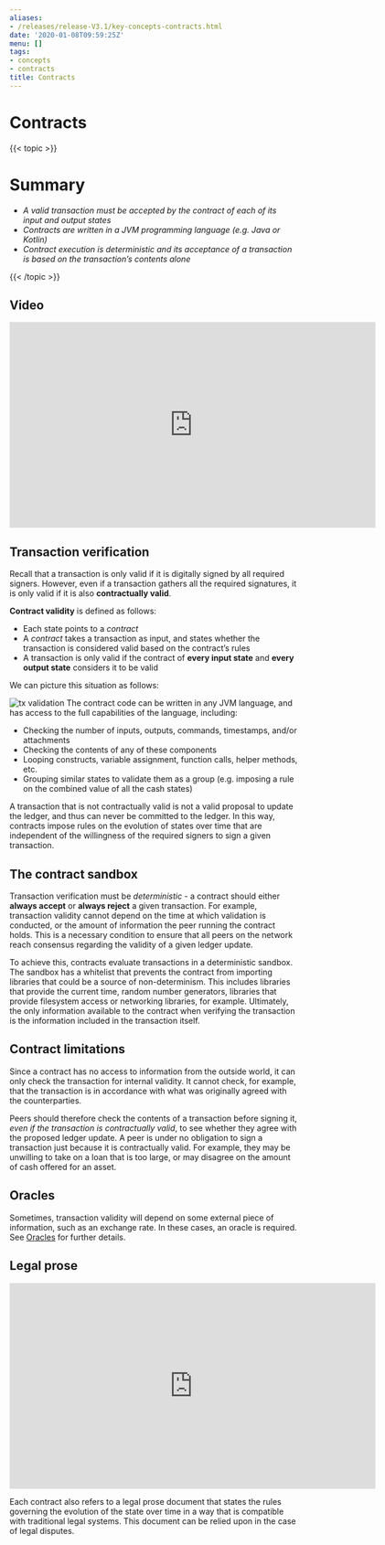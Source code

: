 ```yaml
---
aliases:
- /releases/release-V3.1/key-concepts-contracts.html
date: '2020-01-08T09:59:25Z'
menu: []
tags:
- concepts
- contracts
title: Contracts
---
```



# Contracts


{{< topic >}}

# Summary


* *A valid transaction must be accepted by the contract of each of its input and output states*
* *Contracts are written in a JVM programming language (e.g. Java or Kotlin)*
* *Contract execution is deterministic and its acceptance of a transaction is based on the transaction’s contents alone*


{{< /topic >}}

## Video

<iframe src="https://player.vimeo.com/video/214168839" width="640" height="360" frameborder="0" webkitallowfullscreen="true" mozallowfullscreen="true" allowfullscreen="true"></iframe>


<p></p>


## Transaction verification

Recall that a transaction is only valid if it is digitally signed by all required signers. However, even if a
transaction gathers all the required signatures, it is only valid if it is also **contractually valid**.

**Contract validity** is defined as follows:


* Each state points to a *contract*
* A *contract* takes a transaction as input, and states whether the transaction is considered valid based on the
contract’s rules
* A transaction is only valid if the contract of **every input state** and **every output state** considers it to be
valid

We can picture this situation as follows:

![tx validation](/en/images/tx-validation.png "tx validation")
The contract code can be written in any JVM language, and has access to the full capabilities of the language,
including:


* Checking the number of inputs, outputs, commands, timestamps, and/or attachments
* Checking the contents of any of these components
* Looping constructs, variable assignment, function calls, helper methods, etc.
* Grouping similar states to validate them as a group (e.g. imposing a rule on the combined value of all the cash
states)

A transaction that is not contractually valid is not a valid proposal to update the ledger, and thus can never be
committed to the ledger. In this way, contracts impose rules on the evolution of states over time that are
independent of the willingness of the required signers to sign a given transaction.


## The contract sandbox

Transaction verification must be *deterministic* - a contract should either **always accept** or **always reject** a
given transaction. For example, transaction validity cannot depend on the time at which validation is conducted, or
the amount of information the peer running the contract holds. This is a necessary condition to ensure that all peers
on the network reach consensus regarding the validity of a given ledger update.

To achieve this, contracts evaluate transactions in a deterministic sandbox. The sandbox has a whitelist that
prevents the contract from importing libraries that could be a source of non-determinism. This includes libraries
that provide the current time, random number generators, libraries that provide filesystem access or networking
libraries, for example. Ultimately, the only information available to the contract when verifying the transaction is
the information included in the transaction itself.


## Contract limitations

Since a contract has no access to information from the outside world, it can only check the transaction for internal
validity. It cannot check, for example, that the transaction is in accordance with what was originally agreed with the
counterparties.

Peers should therefore check the contents of a transaction before signing it, *even if the transaction is
contractually valid*, to see whether they agree with the proposed ledger update. A peer is under no obligation to
sign a transaction just because it is contractually valid. For example, they may be unwilling to take on a loan that
is too large, or may disagree on the amount of cash offered for an asset.


## Oracles

Sometimes, transaction validity will depend on some external piece of information, such as an exchange rate. In
these cases, an oracle is required. See [Oracles](key-concepts-oracles.md) for further details.


## Legal prose

<iframe src="https://player.vimeo.com/video/213879293" width="640" height="360" frameborder="0" webkitallowfullscreen="true" mozallowfullscreen="true" allowfullscreen="true"></iframe>


<p></p>

Each contract also refers to a legal prose document that states the rules governing the evolution of the state over
time in a way that is compatible with traditional legal systems. This document can be relied upon in the case of
legal disputes.

